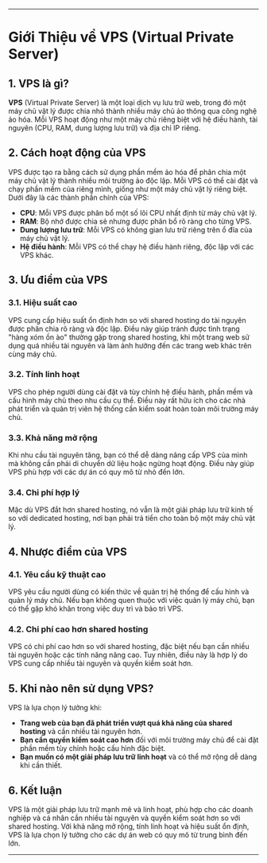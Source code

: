 
---

# Giới Thiệu về VPS (Virtual Private Server)

## 1. VPS là gì?

**VPS** (Virtual Private Server) là một loại dịch vụ lưu trữ web, trong đó một máy chủ vật lý được chia nhỏ thành nhiều máy chủ ảo thông qua công nghệ ảo hóa. Mỗi VPS hoạt động như một máy chủ riêng biệt với hệ điều hành, tài nguyên (CPU, RAM, dung lượng lưu trữ) và địa chỉ IP riêng.

## 2. Cách hoạt động của VPS

VPS được tạo ra bằng cách sử dụng phần mềm ảo hóa để phân chia một máy chủ vật lý thành nhiều môi trường ảo độc lập. Mỗi VPS có thể cài đặt và chạy phần mềm của riêng mình, giống như một máy chủ vật lý riêng biệt. Dưới đây là các thành phần chính của VPS:

- **CPU**: Mỗi VPS được phân bổ một số lõi CPU nhất định từ máy chủ vật lý.
- **RAM**: Bộ nhớ được chia sẻ nhưng được phân bổ rõ ràng cho từng VPS.
- **Dung lượng lưu trữ**: Mỗi VPS có không gian lưu trữ riêng trên ổ đĩa của máy chủ vật lý.
- **Hệ điều hành**: Mỗi VPS có thể chạy hệ điều hành riêng, độc lập với các VPS khác.

## 3. Ưu điểm của VPS

### 3.1. **Hiệu suất cao**

VPS cung cấp hiệu suất ổn định hơn so với shared hosting do tài nguyên được phân chia rõ ràng và độc lập. Điều này giúp tránh được tình trạng "hàng xóm ồn ào" thường gặp trong shared hosting, khi một trang web sử dụng quá nhiều tài nguyên và làm ảnh hưởng đến các trang web khác trên cùng máy chủ.

### 3.2. **Tính linh hoạt**

VPS cho phép người dùng cài đặt và tùy chỉnh hệ điều hành, phần mềm và cấu hình máy chủ theo nhu cầu cụ thể. Điều này rất hữu ích cho các nhà phát triển và quản trị viên hệ thống cần kiểm soát hoàn toàn môi trường máy chủ.

### 3.3. **Khả năng mở rộng**

Khi nhu cầu tài nguyên tăng, bạn có thể dễ dàng nâng cấp VPS của mình mà không cần phải di chuyển dữ liệu hoặc ngừng hoạt động. Điều này giúp VPS phù hợp với các dự án có quy mô từ nhỏ đến lớn.

### 3.4. **Chi phí hợp lý**

Mặc dù VPS đắt hơn shared hosting, nó vẫn là một giải pháp lưu trữ kinh tế so với dedicated hosting, nơi bạn phải trả tiền cho toàn bộ một máy chủ vật lý.

## 4. Nhược điểm của VPS

### 4.1. **Yêu cầu kỹ thuật cao**

VPS yêu cầu người dùng có kiến thức về quản trị hệ thống để cấu hình và quản lý máy chủ. Nếu bạn không quen thuộc với việc quản lý máy chủ, bạn có thể gặp khó khăn trong việc duy trì và bảo trì VPS.

### 4.2. **Chi phí cao hơn shared hosting**

VPS có chi phí cao hơn so với shared hosting, đặc biệt nếu bạn cần nhiều tài nguyên hoặc các tính năng nâng cao. Tuy nhiên, điều này là hợp lý do VPS cung cấp nhiều tài nguyên và quyền kiểm soát hơn.

## 5. Khi nào nên sử dụng VPS?

VPS là lựa chọn lý tưởng khi:

- **Trang web của bạn đã phát triển vượt quá khả năng của shared hosting** và cần nhiều tài nguyên hơn.
- **Bạn cần quyền kiểm soát cao hơn** đối với môi trường máy chủ để cài đặt phần mềm tùy chỉnh hoặc cấu hình đặc biệt.
- **Bạn muốn có một giải pháp lưu trữ linh hoạt** và có thể mở rộng dễ dàng khi cần thiết.

## 6. Kết luận

VPS là một giải pháp lưu trữ mạnh mẽ và linh hoạt, phù hợp cho các doanh nghiệp và cá nhân cần nhiều tài nguyên và quyền kiểm soát hơn so với shared hosting. Với khả năng mở rộng, tính linh hoạt và hiệu suất ổn định, VPS là lựa chọn lý tưởng cho các dự án web có quy mô từ trung bình đến lớn.

---
